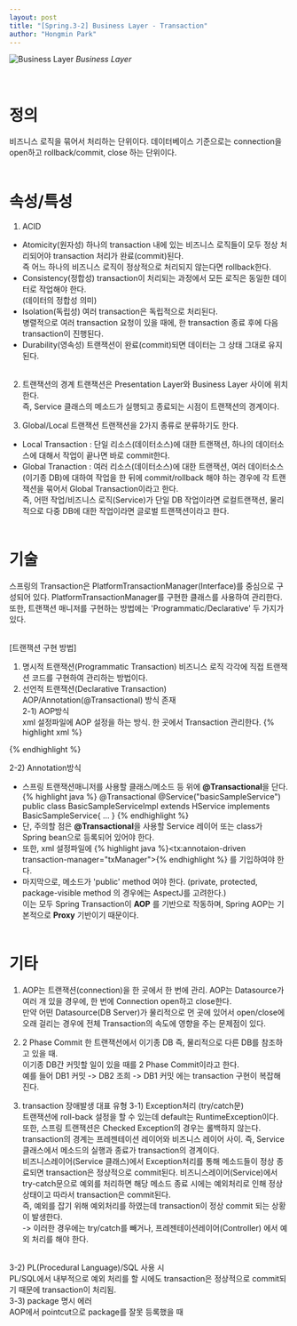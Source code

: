```yaml
---
layout: post
title: "[Spring.3-2] Business Layer - Transaction"
author: "Hongmin Park"
---
```


![Business Layer](https://mail.google.com/mail/u/0?ui=2&ik=e26376f5e4&view=fimg&th=16b690ff6a49d2e9&attid=0.12&disp=emb&attbid=ANGjdJ9BuqnXHFctMzgwFEuBvjZP16IXM-IP-8JM96NirSOfoNPPvSJ7_B3biXB3FWN_gmagntVZiV9HWzwsy-7sI27j06CTYu2xN2aBytUbz-8DsitZ-ghXAGD2uF8&sz=s0-l75-ft&ats=1560951710471&rm=16b690ff6a49d2e9&zw&atsh=1 "Business Layer")
_Business Layer_

<br>

# 정의
비즈니스 로직을 묶어서 처리하는 단위이다. 데이터베이스 기준으로는 connection을 open하고 rollback/commit, close 하는 단위이다.<br><br>

# 속성/특성
1) ACID
- Atomicity(원자성)
하나의 transaction 내에 있는 비즈니스 로직들이 모두 정상 처리되어야 transaction 처리가 완료(commit)된다.<br>
즉 어느 하나의 비즈니스 로직이 정상적으로 처리되지 않는다면 rollback한다.<br>
- Consistency(정합성)
transaction이 처리되는 과정에서 모든 로직은 동일한 데이터로 작업해야 한다.<br> 
(데이터의 정합성 의미)<br>
- Isolation(독립성)
여러 transaction은 독립적으로 처리된다. <br>
병렬적으로 여러 transaction 요청이 있을 때에, 한 transaction 종료 후에 다음 transaction이 진행된다.
- Durability(영속성)
트랜잭션이 완료(commit)되면 데이터는 그 상태 그대로 유지된다.<br><br>

2) 트랜잭션의 경계
트랜잭션은 Presentation Layer와 Business Layer 사이에 위치한다. <br>
즉, Service 클래스의 메소드가 실행되고 종료되는 시점이 트랜잭션의 경계이다. 

3) Global/Local 트랜잭션
트랜잭션을 2가지 종류로 분류하기도 한다.<br>
- Local Transaction : 단일 리소스(데이터소스)에 대한 트랜잭션, 하나의 데이터소스에 대해서 작업이 끝나면 바로 commit한다.
- Global Tranaction : 여러 리소스(데이터소스)에 대한 트랜잭션, 여러 데이터소스(이기종 DB)에 대하여 작업을 한 뒤에 commit/rollback 해야 하는 경우에 각 트랜잭션을 묶어서 Global Transaction이라고 한다.<br>
즉, 어떤 작업/비즈니스 로직(Service)가 단일 DB 작업이라면 로컬트랜잭션, 물리적으로 다중 DB에 대한 작업이라면 글로벌 트랜잭션이라고 한다.<br><br>


# 기술
스프링의 Transaction은 PlatformTransactionManager(Interface)를 중심으로 구성되어 있다. PlatformTransactionManager를 구현한 클래스를 사용하여 관리한다.<br>
또한, 트랜잭션 매니저를 구현하는 방법에는 'Programmatic/Declarative' 두 가지가 있다.<br><br>

[트랜잭션 구현 방법]
1) 명시적 트랜잭션(Programmatic Transaction)
비즈니스 로직 각각에 직접 트랜잭션 코드를 구현하여 관리하는 방법이다.<br>
2) 선언적 트랜잭션(Declarative Transaction)
AOP/Annotation(@Transactional) 방식 존재<br>
2-1) AOP방식<br>
xml 설정파일에 AOP 설정을 하는 방식. 한 곳에서 Transaction 관리한다.
{% highlight xml %}
<bean id="txManager" class="org.springframework.jdbc.datasource.DataSourceTransactionManager">
       <property name="dataSource" ref="dataSource"/>
</bean>
<tx:advice id="txAdvice" transaction-manager="txManager">
   <tx:attributes>
       <tx:method name="select*" read-only="true"/>
       <tx:method name="insert*" rollback-for="Exception"/>
       <tx:method name="update*" rollback-for="Exception"/>
       <tx:method name="delete*" rollback-for="Exception"/>
       <tx:method name="multi*" rollback-for="Exception"/>
   </tx:attributes>
</tx:advice>
{% endhighlight %}

2-2) Annotation방식<br>
- 스프링 트랜잭션매니저를 사용할 클래스/메소드 등 위에 **@Transactional**을 단다.
{% highlight java %}
@Transactional
@Service("basicSampleService")
public class BasicSampleServiceImpl extends HService implements BasicSampleService{
  ...
}
{% endhighlight %}
- 단, 주의할 점은 **@Transactional**을 사용할 Service 레이어 또는 class가 Spring bean으로 등록되어 있어야 한다.<br>
- 또한, xml 설정파일에 
{% highlight java %}<tx:annotaion-driven transaction-manager="txManager">{% endhighlight %}
를 기입하여야 한다. <br>
- 마지막으로, 메소드가 'public' method 여야 한다. (private, protected, package-visible method 의 경우에는 AspectJ를 고려한다.) 
<br>이는 모두 Spring Transaction이 **AOP** 를 기반으로 작동하며, Spring AOP는 기본적으로 **Proxy** 기반이기 때문이다.
<br><br>

# 기타
1) AOP는 트랜잭션(connection)을 한 곳에서 한 번에 관리.
AOP는 Datasource가 여러 개 있을 경우에, 한 번에 Connection open하고 close한다. <br>
만약 어떤 Datasource(DB Server)가 물리적으로 먼 곳에 있어서 open/close에 오래 걸리는 경우에 전체 Transaction의 속도에 영향을 주는 문제점이 있다.

2) 2 Phase Commit
한 트랜잭션에서 이기종 DB 즉, 물리적으로 다른 DB를 참조하고 있을 때. <br>
이기종 DB간 커밋할 일이 있을 때를 2 Phase Commit이라고 한다. <br>
예를 들어 DB1 커밋 -> DB2 조희 -> DB1 커밋 에는 transaction 구현이 복잡해 진다.

3) transaction 장애발생 대표 유형
3-1) Exception처리 (try/catch문)<br>
트랜잭션에 roll-back 설정을 할 수 있는데 default는 RuntimeException이다. <br>
또한, 스프링 트랜잭션은 Checked Exception의 경우는 롤백하지 않는다.<br>
transaction의 경계는 프레젠테이션 레이어와 비즈니스 레이어 사이. 즉, Service 클래스에서 메소드의 실행과 종료가 transaction의 경계이다.<br>
비즈니스레이어(Service 클래스)에서 Exception처리를 통해 메소드들이 정상 종료되면 transaction은 정상적으로 commit된다. 비즈니스레이어(Service)에서 try-catch문으로 예외를 처리하면 해당 메소드 종료 시에는 예외처리로 인해 정상상태이고 따라서 transaction은 commit된다.<br>
즉, 예외를 잡기 위해 예외처리를 하였는데 transaction이 정상 commit 되는 상황이 발생한다.<br>
-> 이러한 경우에는 try/catch를 빼거나, 프레젠테이션레이어(Controller) 에서 예외 처리를 해야 한다.<br><br>

3-2) PL(Procedural Language)/SQL 사용 시<br>
PL/SQL에서 내부적으로 예외 처리를 할 시에도 transaction은 정상적으로 commit되기 때문에 transaction이 처리됨.<br>
3-3) package 명시 에러<br>
AOP에서 pointcut으로 package를 잘못 등록했을 때

 

 
